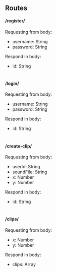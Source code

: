 ## Routes

#### /register/

Requesting from body:
 - username: String
 - password: String
 
Respond in body:
 - id: String

#
#### /login/

Requesting from body:
 - username: String
 - password: String
 
Respond in body:
 - id: String
  
#
#### /create-clip/

Requesting from body:

 - userId: String
 - soundFile: String
 - x: Number
 - y: Number
    
Respond in body:
 - id: String

#
#### /clips/

Requesting from body:
 - x: Number
 - y: Number

Respond in body:
 - clips: Array<ClipObject>
     

 